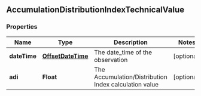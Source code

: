 
## AccumulationDistributionIndexTechnicalValue

### Properties
Name | Type | Description | Notes
------------ | ------------- | ------------- | -------------
**dateTime** | [**OffsetDateTime**](OffsetDateTime.md) | The date_time of the observation |  [optional]
**adi** | **Float** | The Accumulation/Distribution Index calculation value |  [optional]



